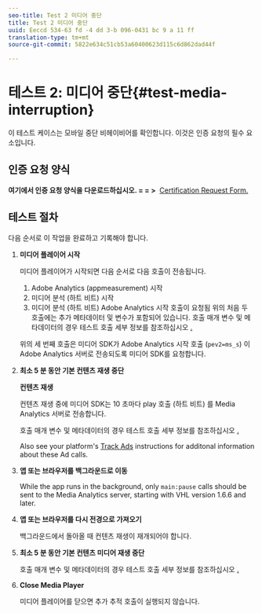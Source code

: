 ```yaml
---
seo-title: Test 2 미디어 중단
title: Test 2 미디어 중단
uuid: Eeccd 534-63 fd -4 dd 3-b 096-0431 bc 9 a 11 ff
translation-type: tm+mt
source-git-commit: 5822e634c51cb53a60400623d115c6d862dad44f

---
```



# 테스트 2: 미디어 중단{#test-media-interruption}

이 테스트 케이스는 모바일 중단 비헤이비어를 확인합니다. 이것은 인증 요청의 필수 요소입니다.

## 인증 요청 양식

**여기에서 인증 요청 양식을 다운로드하십시오. = = &gt;**  [Certification Request Form.](cert_req_form.docx)

## 테스트 절차

다음 순서로 이 작업을 완료하고 기록해야 합니다.

1. **미디어 플레이어 시작**

   미디어 플레이어가 시작되면 다음 순서로 다음 호출이 전송됩니다.

   1. Adobe Analytics (appmeasurement) 시작
   1. 미디어 분석 (하트 비트) 시작
   1. 미디어 분석 (하트 비트) Adobe Analytics 시작 호출이 요청됨
   위의 처음 두 호출에는 추가 메타데이터 및 변수가 포함되어 있습니다. 호출 매개 변수 및 메타데이터의 경우 테스트 호출 세부 정보를 참조하십시오 [.](/help/sdk-implement/validation/test-call-details.md#start-the-media-player)

   위의 세 번째 호출은 미디어 SDK가 Adobe Analytics 시작 호출 (`pev2=ms_s`) 이 Adobe Analytics 서버로 전송되도록 미디어 SDK를 요청합니다.

1. **최소 5 분 동안 기본 컨텐츠 재생 중단**

   **컨텐츠 재생**

   컨텐츠 재생 중에 미디어 SDK는 10 초마다 play 호출 (하트 비트) 를 Media Analytics 서버로 전송합니다.

   호출 매개 변수 및 메타데이터의 경우 테스트 호출 세부 정보를 참조하십시오 [.](/help/sdk-implement/validation/test-call-details.md#play-main-content)

   Also see your platform's [Track Ads](/help/sdk-implement/track-ads/track-ads-overview.md) instructions for additonal information about these Ad calls.

1. **앱 또는 브라우저를 백그라운드로 이동**

   While the app runs in the background, only `main:pause` calls should be sent to the Media Analytics server, starting with VHL version 1.6.6 and later.

1. **앱 또는 브라우저를 다시 전경으로 가져오기**

   백그라운드에서 돌아올 때 컨텐츠 재생이 재개되어야 합니다.

1. **최소 5 분 동안 기본 컨텐츠 미디어 재생 중단**

   호출 매개 변수 및 메타데이터의 경우 테스트 호출 세부 정보를 참조하십시오 [.](/help/sdk-implement/validation/test-call-details.md#play-main-content)

1. **Close Media Player**

   미디어 플레이어를 닫으면 추가 추적 호출이 실행되지 않습니다.

